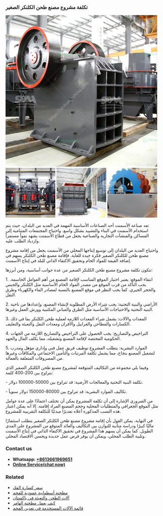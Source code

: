 <h3>تكلفة مشروع مصنع طحن الكلنكر الصغير</h3><img src='1701850786.jpg' alt=''><p>تعد صناعة الأسمنت أحد الصناعات الأساسية المهمة في العديد من البلدان، حيث يتم استخدام الأسمنت في البناء والتشييد بشكل واسع. واحتياج المجتمعات المتنامية إلى المساكن والمنشآت التجارية والصناعية يجعل من قطاع الأسمنت يشهد نمواً مستمراً وازدياد الطلب عليه.</p><p>واحتياج العديد من البلدان إلى توسيع إنتاجها المحلي من الأسمنت يجعل من إقامة مشروع مصنع طحن للكلنكر الصغير فكرة جيدة للغاية. فإقامة مصنع طحن الكلنكر يسهم في إضافة القيمة للمواد الخام وتحقيق الاكتفاء الذاتي للبلد في إنتاج الأسمنت.</p><p>تتكون تكلفة مشروع مصنع طحن الكلنكر الصغير من عدة جوانب أساسية، ومن أبرزها:</p><p>1. انتقاء الموقع: يعتبر اختيار الموقع المناسب لإقامة المصنع من أهم العوامل الحاسمة. يجب التأكد من قرب الموقع من مصدر المواد الخام الأساسية مثل الكلنكر والجبس والحجر الجيري. كما يجب النظر في موقع المصنع بالنسبة لمصادر الماء والكهرباء وطرق النقل.</p><p>2. الأراضي والبنية التحتية: يجب شراء الأرض المطلوبة لإنشاء المصنع، وإعدادها من ناحية البنية التحتية والاحتياجات الأساسية مثل الطرق والمباني المكتبية وورش العمل وغيرها.</p><p>3. المعدات والآلات: يشمل شراء المعدات اللازمة لعملية طحن الكلنكر بما في ذلك الكسارات والمطاحن والغرابيل والأفران ومعدات النقل والتعبئة والتغليف.</p><p>4. التراخيص والتصاريح: يجب الحصول على التراخيص والتصاريح اللازمة من الجهات الحكومية المختصة لإقامة المصنع وتشغيله، مما يكلف المال والجهد.</p><p>5. الموارد البشرية: يتطلب المشروع توظيف فريق عمل فني وإداري مؤهل ومدرب لتشغيل المصنع بنجاح، مما يشمل تكلفة المرتبات والتأمين الاجتماعي والمكافآت وغيرها من المصروفات المتعلقة بالعمالة.</p><p>وفيما يلي مجموعة من التكاليف المتوقعة لمشروع مصنع طحن الكلنكر الصغير الذي يتراوح بين 200-400 كلمة:</p><p>- تكلفة البنية التحتية والمعالجات الأرضية: قد تتراوح بين 50000-100000 دولار.</p><p>- تكاليف الموارد البشرية: قد تتراوح بين 80000-150000 دولار سنوياً.</p><p>من الضروري الإشارة إلى أن تكلفة المشروع يمكن أن تختلف اعتمادًا على عدة عوامل مثل الموقع الجغرافي والمتطلبات المحلية وحجم المصنع المراد إقامته. إلا أنه يمكن اعتبار هذه النسب المذكورة أعلاه تقديرًا مبدئيًا للتكلفة التقريبية للمشروع.</p><p>في النهاية، يمكن القول بأن إقامة مشروع مصنع طحن الكلنكر الصغير يتطلب استثمارًا ماليًا كبيرًا ودراسة متأنية للتوازن بين التكاليف والعائد المتوقع من المشروع على المدي الطويل. كما يمكن أن يسهم هذا المشروع في تحقيق الاكتفاء الذاتي في إنتاج الأسمنت وتلبية الطلب المحلي، ويمكن أن يوفر فرص عمل جديدة ويحسن الاقتصاد المحلي.</p><h3>Contact us</h3><ul><li><strong>Whatsapp:&nbsp;<a href="https://wa.me/8613661969651">+8613661969651</a></strong></li><li><a href="https://swt.shibang-china.com/?git&amp;zhl&amp;تكلفة مشروع مصنع طحن الكلنكر الصغير"><strong>Online Service(chat now)</strong></a></li></ul><h3>Related</h3><ul><li><a href='سعر كسارة الفك.md'>سعر كسارة الفك</a></li><li><a href='مطحنة أسطوانية عمودية للفحم.md'>مطحنة أسطوانية عمودية للفحم</a></li><li><a href='آلات الطحن والتعبئة في باكستان.md'>آلات الطحن والتعبئة في باكستان</a></li><li><a href='كيف يعمل مطحنة الهامر.md'>كيف يعمل مطحنة الهامر</a></li><li><a href='قائمة الآلات المستخدمة في تعدين الفحم.md'>قائمة الآلات المستخدمة في تعدين الفحم</a></li></ul>